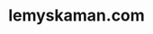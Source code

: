 ---
bg: "rails.jpg"
layout: home
title: "lemyskaman.com"
crawlertitle: "El blog de lemyskaman"
summary: "El viaje de mis pensamientos y experiencias"
#lang: es
lang-ref: home
---